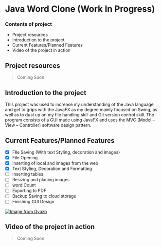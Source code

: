 # Java Word Clone (Work In Progress)


### Contents of project
- Project resources
- Introduction to the project
- Current Features/Planned Features
- Video of the project in action

## Project resources

> Coming Soon

## Introduction to the project
This project was used to increase my understanding of the Java language and get to grips with the JavaFX as my degree mainly focused on Swing, as well as to dust up on my file handling skill and Git version control skill. The program consists of a GUI made using JavaFX and uses the MVC (Model – View – Controller) software design pattern.


## Current Features/Planned Features

 - [x] FIle Saving (With text Styling, decoration and images)
 - [x] File Opening
 - [x] Inserting of local and images from the web
 - [x] Text Styling, Decoration and Formatting
 - [ ] Inserting tables
 - [ ] Resizing and placing images
 - [ ] word Count
 - [ ] Exporting to PDF
 - [ ] Backup Saving to cloud storage
 - [ ] Finishing GUI Design

[![Image from Gyazo](https://i.gyazo.com/3a2b6ce5bbe58e675fc8d2e76c16452d.png)](https://gyazo.com/3a2b6ce5bbe58e675fc8d2e76c16452d)



  ## Video of the project in action

> Coming Soon

